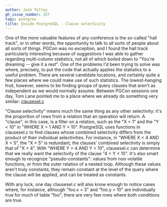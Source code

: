 ```yaml
---
author: Josh Tolley
gh_issue_number: 157
tags: postgres
title: Inside PostgreSQL - Clause selectivity
---
```




One of the more valuable features of any conference is the so-called "hall track", or in other words, the opportunity to talk to all sorts of people about all sorts of things. PGCon was no exception, and I found the hall track particularly interesting because of suggestions I was able to gather regarding multi-column statistics, not all of which boiled down to "You're dreaming -- give it a rest". One of the problems I'd been trying to solve was where, precisely, to put the code that actually applies the statistics to a useful problem. There are several candidate locations, and certainly quite a few places where we could make use of such statistics. The lowest-hanging fruit, however, seems to be finding groups of query clauses that aren't as independent as we would normally assume. Between PGCon sessions one day, Tom Lane pointed me to a place where we already do something very similar: [clausesel.c](http://doxygen.postgresql.org/clausesel_8c.html)

"Clause selectivity" means much the same thing as any other selectivity: it's the proportion of rows from a relation that an operation will return. A "clause", in this case, is a filter on a relation, such as the "X = 1" and the "Y < 10" in "WHERE X = 1 AND Y < 10". PostgreSQL uses functions in clausesel.c to find clauses whose combined selectivity differs from the product of their individual selectivities. For instance, in "WHERE X < 4 AND X < 5", the "X < 5" is redundant; the clauses' combined selectivity is simply that of "X < 4". With "WHERE Y > 4 AND Y < 10", clausesel.c can determine that we really want the selectivity of the clause "4 < Y < 10". It's also smart enough to recognize "pseudo-constants": values from non-volatile functions, or from the outer relation of a nested loop. Although these values aren't truly constants, they remain constant at the level of the query where the clause will be applied, and can be treated as constants.

With any luck, one day clausesel.c will also know enough to notice cases where, for instance, although "foo.x = 3" and "foo.y > 10" are individually true for much of table "foo", there are very few rows where both conditions are true.



